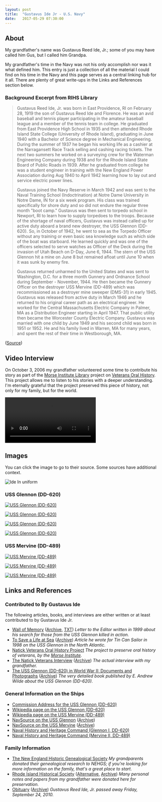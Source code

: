 ```yaml
---
layout: post
title:  "Gustavus Ide Jr - U.S. Navy"
date:   2017-05-29 07:30:00
---
```


## About

My grandfather's name was Gustavus Reed Ide, Jr.; some of you may have called him Gus, but I called him Grandpa.

My grandfather's time in the Navy was not his only accomplish nor was it what defined him. This entry is just a collection of all the material I could find on his time in the Navy and this page serves as a central linking hub for it all. There are plenty of great write-ups in the Links and References section below.

### Background Excerpt from RIHS Library

> Gustavus Reed Ide, Jr. was born in East Providence, RI on February 28, 1919 the son of Gustavus Reed Ide and Florence. He was an avid baseball and tennis player participating in the amateur baseball league and a member of the tennis team in college. He graduated from East Providence High School in 1935 and then attended Rhode Island State College (University of Rhode Island), graduating in June 1940 with a Bachelor of Science degree in Mechanical Engineering. During the summer of 1937 he began his working life as a cashier at the Narragansett Race Track selling and cashing racing tickets. The next two summers he worked on a surveying crew for the Waterman Engineering Company during 1938 and for the Rhode Island State Board of Public Roads in 1939. After he graduated from college he was a student engineer in training with the New England Power Association during Aug 1940 to April 1942 learning how to lay out and service electric power lines.
>
> Gustavus joined the Navy Reserve in March 1942 and was sent to the Naval Training School (Indoctrination) at Notre Dame University in Notre Dame, IN for a six week program. His class was trained specifically for shore duty and so did not endure the regular three month "boot camp." Gustavus was then sent to torpedo school in Newport, RI to learn how to supply torpedoes to the troops. Because of the shortage of naval officers, Gustavus was instead called up for active duty aboard a brand new destroyer, the USS Glennon (DD-620). So, in October of 1942, he went to sea as the Torpedo Officer without any training or even basic sea knowledge such as which side of the boat was starboard. He learned quickly and was one of the officers selected to serve watches as Officer of the Deck during the invasion of Utah Beach on D-Day, June 6, 1944. The stern of the USS Glennon hit a mine on June 8 but remained afloat until June 10 when it was sunk by enemy fire.
>
> Gustavus returned unharmed to the United States and was sent to Washington, D.C. for a three month Gunnery and Ordnance School during September - November, 1944. He then became the Gunnery Officer on the destroyer USS Mervine (DD-489) which was recommissioned as a destroyer mine sweeper (DMS-31) in early 1945. Gustavus was released from active duty in March 1946 and he returned to his original career path as an electrical engineer. He worked for the Central Massachusetts Electric Company in Palmer, MA as a Distribution Engineer starting in April 1947. That public utility then became the Worcester County Electric Company. Gustavus was married with one child by June 1949 and his second child was born in 1951 or 1952. He and his family lived in Warren, MA for many years, and spent the rest of their time in Westborough, MA.

([Source](http://www.rihs.org/mssinv/MSS1130.htm))

## Video Interview

On October 3, 2006 my grandfather volunteered some time to contribute his story as part of the [Morse Institute Library](https://morseinstitute.org/) project on [Veterans Oral History](http://www.natickvets.org/). This project allows me to listen to his stories with a deeper understanding. I'm eternally grateful that the project preserved this piece of history, not only for my family, but for the world.

<video controls>
  <source src="https://assets.mide.io/blog/2017-05-29/ide-gustavus-live-interview.mp4" type="video/mp4">
Your browser does not support the video tag. <a href="https://assets.mide.io/blog/2017-05-29/ide-gustavus-live-interview.mp4">Video link</a>.
</video>

## Images

You can click the image to go to their source. Some sources have additional context.

![Ide In uniform](https://assets.mide.io/blog/2017-05-29/ide-gustavus-in-uniform.jpg)

### USS Glennon (DD-620)

[![USS Glennon (DD-620)](https://assets.mide.io/blog/2017-05-29/uss-glennon-dd-620.jpg)](http://destroyerhistory.org/benson-gleavesclass/0_allnum/620glennon_01.html)

[![USS Glennon (DD-620)](https://assets.mide.io/blog/2017-05-29/uss-glennon-dd-620-angle.jpg)](http://www.navsource.org/archives/05/620.htm)

[![USS Glennon (DD-620)](https://assets.mide.io/blog/2017-05-29/uss-glennon-dd-620-side.jpg)](http://www.navsource.org/archives/05/620.htm)

[![USS Glennon (DD-620)](https://assets.mide.io/blog/2017-05-29/uss-glennon-dd-620-hit-mine.jpg)](https://www.history.navy.mil/our-collections/photography/numerical-list-of-images/nhhc-series/nh-series/NH-44000/NH-44311.html)

### USS Mervine (DD-489)

[![USS Mervine (DD-489)](https://assets.mide.io/blog/2017-05-29/uss-mervine-dd-489-side.jpg)](http://www.navsource.org/archives/05/489.htm)

[![USS Mervine (DD-489)](https://assets.mide.io/blog/2017-05-29/uss-mervine-dd-489-above.jpg)](http://www.navsource.org/archives/05/489.htm)

[![USS Mervine (DD-489)](https://assets.mide.io/blog/2017-05-29/uss-mervine-dd-489-front.jpg)](http://www.navsource.org/archives/05/489.htm)

## Links and References

### Contributed to By Gustavus Ide

The following articles, books, and interviews are either written or at least contributed to by Gustavus Ide Jr.

- [Wall of Memory](http://www.natickvets.org/doc/5/ide2.PDF) ([Archive](https://assets.mide.io/blog/2017-05-29/wall-of-memory.pdf), [TXT](https://assets.mide.io/blog/2017-05-29/wall-of-memory.txt)) _Letter to the Editor written in 1999 about his search for those from the USS Glennon killed in action._
- [To Save a Life at Sea](http://www.natickvets.org/doc/5/ide.PDF) ([Archive](https://assets.mide.io/blog/2017-05-29/to-save-a-life-at-sea.pdf)) _Article he wrote for Tin Can Sailor in 1998 on the USS Glennon in the North Atlantic._
- [Natick Veterans Oral History Project](http://www.natickvets.org/interview.php?vetid=5) _The project to preserve oral history of veterans, by the [Morse Institute](https://morseinstitute.org)._
- [The Natick Veterans Interview](https://www.youtube.com/watch?v=3gvff292ovo) ([Archive](https://assets.mide.io/blog/2017-05-29/ide-gustavus-live-interview.mp4)) _The actual interview with my grandfather._
- [The USS Glennon (DD-620) in World War II: Documents and Photographs](http://destroyerhistory.org/benson-gleavesclass/ussglennon/index.asp?r=62000&pid=62090) ([Archive](https://assets.mide.io/blog/2017-05-29/e-andrew-wilde-uss-glennon.pdf)) _The very detailed book published by E. Andrew Wilde about the USS Glennon (DD-620)._

### General Information on the Ships

- [Commission Address for the USS Glennon (DD-620)](https://assets.mide.io/blog/2017-05-29/glennon-commission-address.pdf)
- [Wikipedia page on the USS Glennon (DD-620)](https://en.wikipedia.org/wiki/USS_Glennon_(DD-620))
- [Wikipedia page on the USS Mervine (DD-489)](https://en.wikipedia.org/wiki/USS_Mervine_(DD-489))
- [NavSource on the USS Glennon](http://www.navsource.org/archives/05/620.htm) ([Archive](https://assets.mide.io/blog/2017-05-29/uss-glennon.zip))
- [NavSource on the USS Mervine](http://www.navsource.org/archives/05/489.htm) ([Archive](https://assets.mide.io/blog/2017-05-29/uss-mervine.zip))
- [Naval History and Heritage Command (Glennon I, DD-620)](https://www.history.navy.mil/research/histories/ship-histories/danfs/g/glennon-i.html)
- [Naval History and Heritage Command (Mervine II, DD-489)](https://www.history.navy.mil/research/histories/ship-histories/danfs/m/mervine-ii.html)

### Family Information

- [The New England Historic Genealogical Society](https://www.americanancestors.org/index.aspx) _My grandparents donated their genealogical research to NEHGS; if you're looking for more information on the family, that's a great place to start._
- [Rhode Island Historical Society](http://rihs.minisisinc.com/rihs/scripts/mwimain.dll/59/1/2/288?RECORD&UNION=Y) ([Alternative](http://www.rihs.org/mssinv/MSS1130.htm), [Archive](https://assets.mide.io/blog/2017-05-29/rhode-island-historical-society.pdf)) _Many personal notes and papers from my grandfather were donated here for preservation._
- [Obituary](http://www.legacy.com/obituaries/bostonglobe/obituary.aspx?n=gustavus-reed-ide&pid=145614943) ([Archive](https://assets.mide.io/blog/2017-05-29/ide-gustavus-obituary.pdf)) _Gustavus Reed Ide, Jr. passed away Friday, September 24, 2010._
